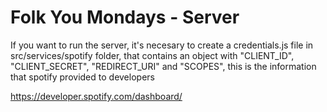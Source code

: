 # Folk You Mondays - Server

If you want to run the server, it's necesary to create a credentials.js file in src/services/spotify folder, that contains an object with "CLIENT_ID", "CLIENT_SECRET", "REDIRECT_URI" and "SCOPES", this is the information that spotify provided to developers

https://developer.spotify.com/dashboard/